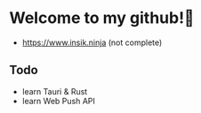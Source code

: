 # Welcome to my github!👋

- https://www.insik.ninja (not complete)

## Todo
- learn Tauri & Rust
- learn Web Push API

